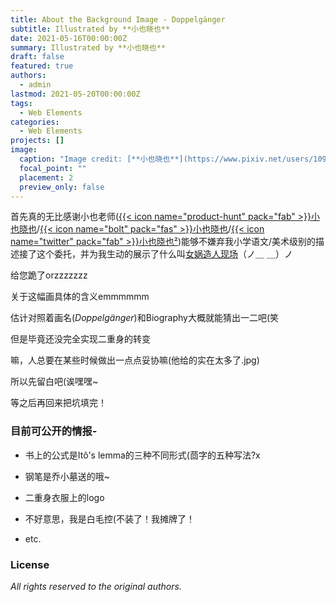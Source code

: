 ```yaml
---
title: About the Background Image - Doppelgänger
subtitle: Illustrated by **小也晓也**
date: 2021-05-16T00:00:00Z
summary: Illustrated by **小也晓也**
draft: false
featured: true
authors:
  - admin
lastmod: 2021-05-20T00:00:00Z
tags:
  - Web Elements
categories:
  - Web Elements
projects: []
image:
  caption: "Image credit: [**小也晓也**](https://www.pixiv.net/users/10919493)"
  focal_point: ""
  placement: 2
  preview_only: false
---
```


首先真的无比感谢小也老师([{{< icon name="product-hunt" pack="fab" >}}小也晓也](https://www.pixiv.net/users/10919493)/[{{< icon name="bolt" pack="fas" >}}小也晓也](https://space.bilibili.com/12756534)/[{{< icon name="twitter" pack="fab" >}}小也晓也²](https://twitter.com/tinyshoya))能够不嫌弃我小学语文/美术级别的描述接了这个委托，并为我生动的展示了什么叫[女娲造人现场](https://www.bilibili.com/video/BV1D64y1C7Lv)（ノ＿ ＿）ノ

给您跪了orzzzzzzz

关于这幅画具体的含义emmmmmm

估计对照着画名(_Doppelgänger_)和Biography大概就能猜出一二吧(笑

但是毕竟还没完全实现二重身的转变

嘛，人总要在某些时候做出一点点妥协嘛(他给的实在太多了.jpg)

所以先留白吧(诶嘿嘿~

等之后再回来把坑填完！


### 目前可公开的情报-


* 书上的公式是Itô's lemma的三种不同形式(茴字的五种写法?x


* 钢笔是乔小墓送的哦~


* 二重身衣服上的logo


* 不好意思，我是白毛控(不装了！我摊牌了！


* etc.



### License

_All rights reserved to the original authors._

